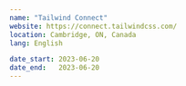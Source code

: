 ```yaml
---
name: "Tailwind Connect"
website: https://connect.tailwindcss.com/
location: Cambridge, ON, Canada
lang: English

date_start: 2023-06-20
date_end:   2023-06-20
---
```

